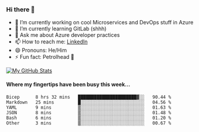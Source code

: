 ### Hi there 👋

- 🔭 I’m currently working on cool Microservices and DevOps stuff in Azure
- 🌱 I’m currently learning GitLab (shhh)
- 💬 Ask me about Azure developer practices
- 📫 How to reach me: [LinkedIn](https://www.linkedin.com/in/gordonbyers/)
- 😄 Pronouns: He/Him 
- ⚡ Fun fact: Petrolhead 🚙

[![My GitHub Stats](https://github-readme-stats.vercel.app/api/?username=gordonby&count_private=true&theme=tokyonight&showicons=true)]()
<!--[![My GitHub Language Stats](https://github-readme-stats.vercel.app/api/top-langs/?username=gordonby&langs_count=5&theme=tokyonight)]()-->

#### Where my fingertips have been busy this week... 
<!--START_SECTION:waka-->

```text
Bicep      8 hrs 32 mins   ██████████████████████▓░░   90.44 %
Markdown   25 mins         █░░░░░░░░░░░░░░░░░░░░░░░░   04.56 %
YAML       9 mins          ▒░░░░░░░░░░░░░░░░░░░░░░░░   01.63 %
JSON       8 mins          ▒░░░░░░░░░░░░░░░░░░░░░░░░   01.48 %
Bash       6 mins          ▒░░░░░░░░░░░░░░░░░░░░░░░░   01.20 %
Other      3 mins          ▒░░░░░░░░░░░░░░░░░░░░░░░░   00.67 %
```

<!--END_SECTION:waka-->
